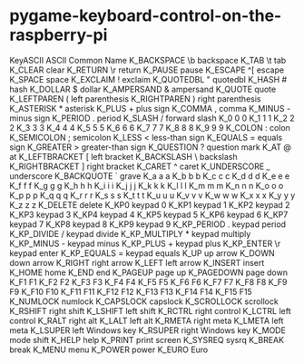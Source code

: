 # pygame-keyboard-control-on-the-raspberry-pi
KeyASCII      ASCII   Common Name K_BACKSPACE   \b      backspace K_TAB         \t      tab K_CLEAR               clear K_RETURN      \r      return K_PAUSE               pause K_ESCAPE      ^[      escape K_SPACE               space K_EXCLAIM     !       exclaim K_QUOTEDBL    "       quotedbl K_HASH        #       hash K_DOLLAR      $       dollar K_AMPERSAND   &amp;       ampersand K_QUOTE               quote K_LEFTPAREN   (       left parenthesis K_RIGHTPAREN  )       right parenthesis K_ASTERISK    *       asterisk K_PLUS        +       plus sign K_COMMA       ,       comma K_MINUS       -       minus sign K_PERIOD      .       period K_SLASH       /       forward slash K_0           0       0 K_1           1       1 K_2           2       2 K_3           3       3 K_4           4       4 K_5           5       5 K_6           6       6 K_7           7       7 K_8           8       8 K_9           9       9 K_COLON       :       colon K_SEMICOLON   ;       semicolon K_LESS        &lt;       less-than sign K_EQUALS      =       equals sign K_GREATER     >       greater-than sign K_QUESTION    ?       question mark K_AT          @       at K_LEFTBRACKET [       left bracket K_BACKSLASH   \       backslash K_RIGHTBRACKET ]      right bracket K_CARET       ^       caret K_UNDERSCORE  _       underscore K_BACKQUOTE   `       grave K_a           a       a K_b           b       b K_c           c       c K_d           d       d K_e           e       e K_f           f       f K_g           g       g K_h           h       h K_i           i       i K_j           j       j K_k           k       k K_l           l       l K_m           m       m K_n           n       n K_o           o       o K_p           p       p K_q           q       q K_r           r       r K_s           s       s K_t           t       t K_u           u       u K_v           v       v K_w           w       w K_x           x       x K_y           y       y K_z           z       z K_DELETE              delete K_KP0                 keypad 0 K_KP1                 keypad 1 K_KP2                 keypad 2 K_KP3                 keypad 3 K_KP4                 keypad 4 K_KP5                 keypad 5 K_KP6                 keypad 6 K_KP7                 keypad 7 K_KP8                 keypad 8 K_KP9                 keypad 9 K_KP_PERIOD   .       keypad period K_KP_DIVIDE   /       keypad divide K_KP_MULTIPLY *       keypad multiply K_KP_MINUS    -       keypad minus K_KP_PLUS     +       keypad plus K_KP_ENTER    \r      keypad enter K_KP_EQUALS   =       keypad equals K_UP                  up arrow K_DOWN                down arrow K_RIGHT               right arrow K_LEFT                left arrow K_INSERT              insert K_HOME                home K_END                 end K_PAGEUP              page up K_PAGEDOWN            page down K_F1                  F1 K_F2                  F2 K_F3                  F3 K_F4                  F4 K_F5                  F5 K_F6                  F6 K_F7                  F7 K_F8                  F8 K_F9                  F9 K_F10                 F10 K_F11                 F11 K_F12                 F12 K_F13                 F13 K_F14                 F14 K_F15                 F15 K_NUMLOCK             numlock K_CAPSLOCK            capslock K_SCROLLOCK           scrollock K_RSHIFT              right shift K_LSHIFT              left shift K_RCTRL               right control K_LCTRL               left control K_RALT                right alt K_LALT                left alt K_RMETA               right meta K_LMETA               left meta K_LSUPER              left Windows key K_RSUPER              right Windows key K_MODE                mode shift K_HELP                help K_PRINT               print screen K_SYSREQ              sysrq K_BREAK               break K_MENU                menu K_POWER               power K_EURO                Euro
